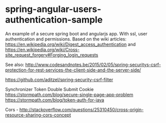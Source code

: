 # spring-angular-users-authentication-sample
An example of a secure spring boot and angularjs app. With ssl, user authentication and permissions.
Based on the wiki articles: https://en.wikipedia.org/wiki/Digest_access_authentication 
and https://en.wikipedia.org/wiki/Cross-site_request_forgery#Forging_login_requests

See also:
http://www.codesandnotes.be/2015/02/05/spring-securitys-csrf-protection-for-rest-services-the-client-side-and-the-server-side/

https://github.com/aditzel/spring-security-csrf-filter

Synchronizer Token
Double Submit Cookie 
https://stormpath.com/blog/secure-single-page-app-problem
https://stormpath.com/blog/token-auth-for-java

Cors - http://stackoverflow.com/questions/25310450/cross-origin-resource-sharing-cors-concept